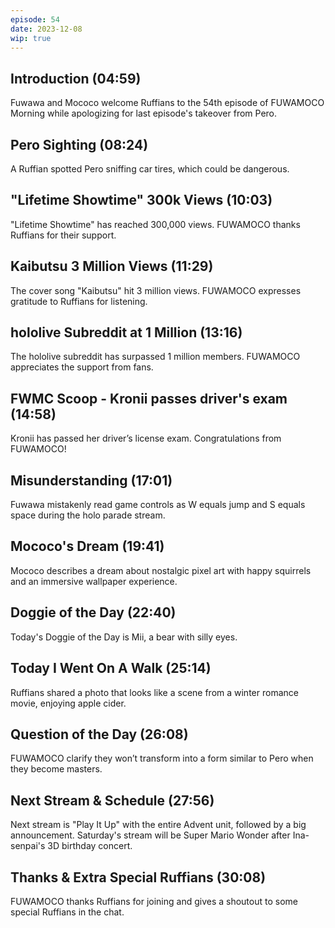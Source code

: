```yaml
---
episode: 54
date: 2023-12-08
wip: true
---
```


## Introduction (04:59)

Fuwawa and Mococo welcome Ruffians to the 54th episode of FUWAMOCO Morning while apologizing for last episode's takeover from Pero.

## Pero Sighting (08:24)

A Ruffian spotted Pero sniffing car tires, which could be dangerous.

## "Lifetime Showtime" 300k Views (10:03)

"Lifetime Showtime" has reached 300,000 views. FUWAMOCO thanks Ruffians for their support.

## Kaibutsu 3 Million Views (11:29)

The cover song "Kaibutsu" hit 3 million views. FUWAMOCO expresses gratitude to Ruffians for listening.

## hololive Subreddit at 1 Million (13:16)

The hololive subreddit has surpassed 1 million members. FUWAMOCO appreciates the support from fans.

## FWMC Scoop - Kronii passes driver's exam (14:58)

Kronii has passed her driver’s license exam. Congratulations from FUWAMOCO!

## Misunderstanding (17:01)

Fuwawa mistakenly read game controls as W equals jump and S equals space during the holo parade stream.

## Mococo's Dream (19:41)

Mococo describes a dream about nostalgic pixel art with happy squirrels and an immersive wallpaper experience.

## Doggie of the Day (22:40)

Today's Doggie of the Day is Mii, a bear with silly eyes.

## Today I Went On A Walk (25:14)

Ruffians shared a photo that looks like a scene from a winter romance movie, enjoying apple cider.

## Question of the Day (26:08)

FUWAMOCO clarify they won’t transform into a form similar to Pero when they become masters.

## Next Stream & Schedule (27:56)

Next stream is "Play It Up" with the entire Advent unit, followed by a big announcement. Saturday's stream will be Super Mario Wonder after Ina-senpai's 3D birthday concert.

## Thanks & Extra Special Ruffians (30:08)

FUWAMOCO thanks Ruffians for joining and gives a shoutout to some special Ruffians in the chat.

